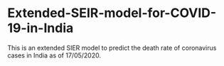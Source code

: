# Extended-SEIR-model-for-COVID-19-in-India
This is an extended SIER model to predict the death rate of coronavirus cases in India as of 17/05/2020.
